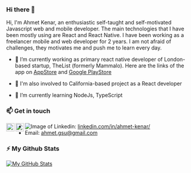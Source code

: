 ### Hi there 👋

Hi, I'm Ahmet Kenar, an enthusiastic self-taught and self-motivated Javascript web and mobile developer. The main technologies that I have been mostly using are React and React Native. I have been working as a freelancer mobile and web developer for 2 years. I am not afraid of challenges, they motivates me and push me to learn every day.

- 🔭 I’m currently working as primary react native developer of London-based startup, TheList (formerly Mammalo). Here are the links of the app on [AppStore](https://apps.apple.com/us/app/id1288061045) and [Google PlayStore](https://play.google.com/store/apps/details?id=com.mammalo.app)

- 🔭 I'm also involved to California-based project as a React developer

- 🌱 I’m currently learning NodeJs, TypeScript

### 📫 Get in touch

<a target="_blank" href="https://www.linkedin.com/in/ahmet-kenar/">
  <img align="left" alt="LinkdeIN" width="22px" src="https://cdn.jsdelivr.net/npm/simple-icons@v3/icons/linkedin.svg" />
</a>
<a target="_blank" href="mailto:ahmet.gsu@gmail.com">
  <img align="left" alt="Gmail" width="22px" src="https://cdn.jsdelivr.net/npm/simple-icons@v3/icons/gmail.svg" />
</a>

- ![Image of Linkedin](https://cdn.jsdelivr.net/npm/simple-icons@v3/icons/linkedin.svg): [linkedin.com/in/ahmet-kenar/](https://www.linkedin.com/in/ahmet-kenar/)
- Email: [ahmet.gsu@gmail.com](#)

### ⚡ My Github Stats

[![My GitHub Stats](https://github-readme-stats.vercel.app/api?username=ahmetgsu&count_private=true&show_icons=true&theme=merko)](https://github.com/ahmetgsu/github-readme-stats)

<!--
**ahmetgsu/ahmetgsu** is a ✨ _special_ ✨ repository because its `README.md` (this file) appears on your GitHub profile.

Here are some ideas to get you started:

- 🔭 I’m currently working on ...
- 🌱 I’m currently learning ...
- 👯 I’m looking to collaborate on ...
- 🤔 I’m looking for help with ...
- 💬 Ask me about ...
- 📫 How to reach me: ...
- 😄 Pronouns: ...
- ⚡ Fun fact: ...
-->
